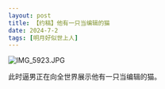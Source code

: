 ```yaml
---
layout: post
title: 【约稿】他有一只当编辑的猫
date: 2024-7-2
tags: [明月好似世上人]
---
```


![IMG_5923.JPG](https://s2.loli.net/2024/12/29/UZHuDQhGpvVPf1q.jpg)

此时逼男正在向全世界展示他有一只当编辑的猫。